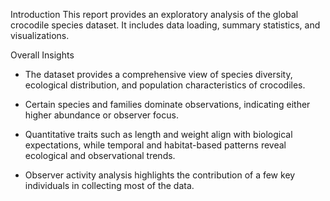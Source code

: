 Introduction
This report provides an exploratory analysis of the global crocodile species dataset. It includes data loading, summary statistics, and visualizations.

Overall Insights
- The dataset provides a comprehensive view of species diversity, ecological distribution, and population characteristics of crocodiles.

- Certain species and families dominate observations, indicating either higher abundance or observer focus.

- Quantitative traits such as length and weight align with biological expectations, while temporal and habitat-based patterns reveal ecological and observational trends.

- Observer activity analysis highlights the contribution of a few key individuals in collecting most of the data.
